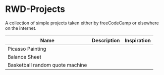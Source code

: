 # RWD-Projects
A collection of simple projects taken either by freeCodeCamp or elsewhere on the internet. 

| Name        | Description           | Inspiration  |
| ------------- |:-------------:| -----:|
| Picasso Painting      |  |  |
| Balance Sheet      |   |    |
| Basketball random quote machine |  |  |
